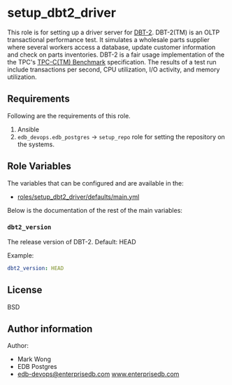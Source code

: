 # setup_dbt2_driver

This role is for setting up a driver server for
[DBT-2](http://osdldbt.sourceforge.net/).  DBT-2(TM) is an OLTP transactional
performance test. It simulates a wholesale parts supplier where several workers
access a database, update customer information and check on parts inventories.
DBT-2 is a fair usage implementation of the the TPC's [TPC-C(TM)
Benchmark](http://www.tpc.org/tpcc/) specification. The results of a test run
include transactions per second, CPU utilization, I/O activity, and memory
utilization.

## Requirements

Following are the requirements of this role.
  1. Ansible
  2. `edb_devops.edb_postgres` -> `setup_repo` role for setting the repository
     on the systems.

## Role Variables

The variables that can be configured and are available in the:

  * [roles/setup_dbt2_driver/defaults/main.yml](./defaults/main.yml)

Below is the documentation of the rest of the main variables:

### `dbt2_version`

The release version of DBT-2.  Default: HEAD

Example:
```yaml
dbt2_version: HEAD
```

## License

BSD

## Author information

Author:

  * Mark Wong
  * EDB Postgres
  * edb-devops@enterprisedb.com www.enterprisedb.com
